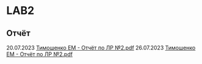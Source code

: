 # LAB2
## Отчёт
20.07.2023
[Тимошенко ЕМ - Отчёт по ЛР №2.pdf](https://github.com/l1stea/LAB2/files/11970682/-.2.pdf)
26.07.2023
[Тимошенко ЕМ - Отчёт по ЛР №2.pdf](https://github.com/l1stea/LAB2/files/12174214/-.2.pdf)
